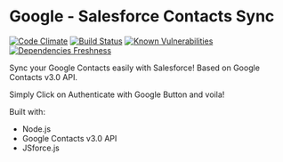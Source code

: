 <h1>Google - Salesforce Contacts Sync</h1>

[![Code Climate](https://codeclimate.com/github/abhishekdepro/Salesforce-GSync/badges/gpa.svg)](https://codeclimate.com/github/abhishekdepro/Salesforce-GSync) [![Build Status](https://travis-ci.org/abhishekdepro/Salesforce-GSync.svg?branch=master)](https://travis-ci.org/abhishekdepro/Salesforce-GSync) [![Known Vulnerabilities](https://snyk.io/test/github/abhishekdepro/Salesforce-GSync/badge.svg?style=flat-square)](https://snyk.io/test/github/abhishekdepro/Salesforce-GSync) [![Dependencies Freshness](https://david-dm.org/abhishekdepro/Salesforce-GSync.svg)](https://david-dm.org/abhishekdepro/Salesforce-GSync)

Sync your Google Contacts easily with Salesforce! Based on Google Contacts v3.0 API. 

Simply Click on Authenticate with Google Button and voila!

Built with:

<ul>
  <li>Node.js</li>
  <li>Google Contacts v3.0 API</li>
  <li>JSforce.js</li>
</ul>
